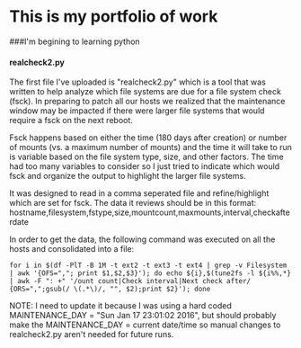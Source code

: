 # This is my portfolio of work
###I'm begining to learning python

#### realcheck2.py
The first file I've uploaded is "realcheck2.py" which is a tool that was written to help analyze which file systems are due for a file system check (fsck). In preparing to patch all our hosts we realized that the maintenance window may be impacted if there were larger file systems that would require a fsck on the next reboot.

Fsck happens based on either the time (180 days after creation) or number of mounts (vs. a maximum number of mounts) and the time it will take to run is variable based on the file system type, size, and other factors.  The time had too many variables to consider so I just tried to indicate which would fsck and organize the output to highlight the larger file systems.

It was designed to read in a comma seperated file and refine/highlight which are set for fsck.  The data it reviews should be in this format:
hostname,filesystem,fstype,size,mountcount,maxmounts,interval,checkafterdate

In order to get the data, the following command was executed on all the hosts and consolidated into a file:

```
for i in $(df -PlT -B 1M -t ext2 -t ext3 -t ext4 | grep -v Filesystem | awk '{OFS=","; print $1,$2,$3}'); do echo ${i},$(tune2fs -l ${i%%,*} | awk -F ": +" '/ount count|Check interval|Next check after/ {ORS=",";gsub(/ \(.*\)/, "", $2);print $2}'); done
```

NOTE: I need to update it because I was using a hard coded MAINTENANCE_DAY = "Sun Jan 17 23:01:02 2016", but should probably make the MAINTENANCE_DAY = current date/time so manual changes to realcheck2.py aren't needed for future runs.
